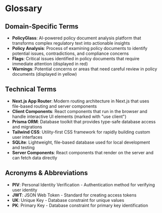 # Glossary

## Domain-Specific Terms
- **PolicyGlass**: AI-powered policy document analysis platform that transforms complex regulatory text into actionable insights
- **Policy Analysis**: Process of examining policy documents to identify potential issues, contradictions, and compliance concerns
- **Flags**: Critical issues identified in policy documents that require immediate attention (displayed in red)
- **Warnings**: Potential concerns or areas that need careful review in policy documents (displayed in yellow)

## Technical Terms
- **Next.js App Router**: Modern routing architecture in Next.js that uses file-based routing and server components
- **Client Components**: React components that run in the browser and handle interactive UI elements (marked with "use client")
- **Prisma ORM**: Database toolkit that provides type-safe database access and migrations
- **Tailwind CSS**: Utility-first CSS framework for rapidly building custom user interfaces
- **SQLite**: Lightweight, file-based database used for local development and testing
- **Server Components**: React components that render on the server and can fetch data directly

## Acronyms & Abbreviations
- **PIV**: Personal Identity Verification - Authentication method for verifying user identity
- **JWT**: JSON Web Token - Standard for creating access tokens
- **UK**: Unique Key - Database constraint for unique values
- **PK**: Primary Key - Database constraint for primary key identification
